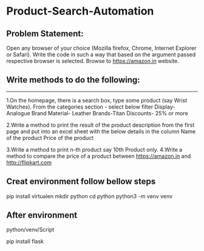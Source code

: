 # Product-Search-Automation
Problem Statement:
------------------
Open any browser of your choice (Mozilla firefox, Chrome, Internet Explorer or Safari). Write the code in such a way that based on the argument passed respective browser is selected.
Browse to https://amazon.in  website.

## Write methods to do the following:
----------------------------------------
1.On the homepage, there is a search box, type some product (say Wrist Watches).
  From the categories section - select below filter
      Display- Analogue
      Brand Material- Leather
      Brands-Titan
      Discounts- 25% or more
      
2.Write a method to print the result of the product description from the first page and put into an excel sheet with the below details in the     column
  Name of the  product
  Price of the product
  
3.Write a method to print n-th product say 10th Product only.
4.Write a method to compare the price of a product between https://amazon.in and  http://flipkart.com


## Creat environment follow bellow steps

pip install virtualen
mkdir python
cd python
python3 -m venv venv

## After environment
python/venv/Script

pip install flask
